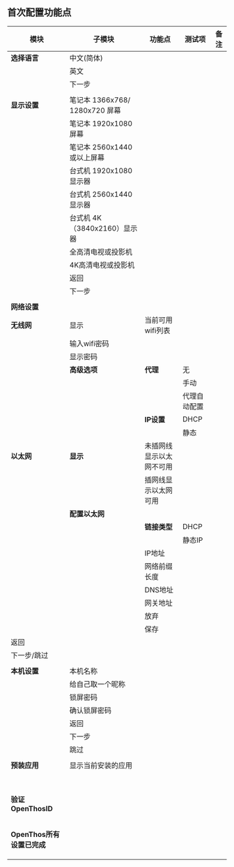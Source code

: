 ## 首次配置功能点

| 模块 | 子模块 | 功能点 | 测试项 | 备注 |
| ----- |-----|-----|-----|----- |
|**选择语言**|中文(简体)||||
||英文||||
||下一步||||
||||||
|**显示设置**|笔记本 1366x768/ 1280x720 屏幕||||
||笔记本 1920x1080 屏幕||||
||笔记本 2560x1440 或以上屏幕||||
||台式机 1920x1080 显示器||||
||台式机 2560x1440 显示器||||
||台式机 4K（3840x2160）显示器||||
||全高清电视或投影机||||
||4K高清电视或投影机||||
||返回||||
||下一步||||
||||||
|**网络设置**|||||
|**无线网**|显示|当前可用wifi列表|||
||输入wifi密码||||
||显示密码||||
||**高级选项**|**代理**|无||
||||手动||
||||代理自动配置||
|||**IP设置**|DHCP||
||||静态||
|**以太网**|**显示**|未插网线显示以太网不可用|||
|||插网线显示以太网可用|||
||**配置以太网**||||
|||**链接类型**|DHCP||
||||静态IP||
|||IP地址|||
|||网络前缀长度|||
|||DNS地址|||
|||网关地址|||
|||放弃|||
|||保存|||
|返回|||||
|下一步/跳过|||||
||||||
|**本机设置**|本机名称||||
||给自己取一个昵称||||
||锁屏密码||||
||确认锁屏密码||||
||返回||||
||下一步||||
||跳过||||
||||||
|**预装应用**|显示当前安装的应用||||
||||||
||||||
||||||
||||||
||||||
||||||
||||||
||||||
|**验证OpenThosID**|||||
||||||
||||||
||||||
||||||
||||||
|**OpenThos所有设置已完成**|||||
||||||
||||||
||||||
